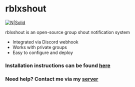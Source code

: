 # rblxshout

[![N|Solid](https://i.memester.cf/u/vjw.png)](https://nodejs.org/)

rblxshout is an open-source group shout notification system

  - Integrated via Discord webhook
  - Works with private groups
  - Easy to configure and deploy

### Installation instructions can be found [here](https://youtu.be/4qNT9o2dwWs)
### Need help? Contact me via my [server](https://discord.gg/w6CjJBz)
